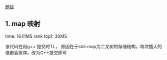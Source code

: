 [题目](http://poj.org/problem?id=1002)

## 1. map 映射

time: 1641MS  rank top1: 30MS

该代码在用g++ 提交时TL， 原因在于std::map为二叉树的存储结构，每次插入的值都会排序。改为C++提交即可 


